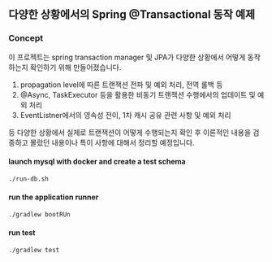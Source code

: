 ## 다양한 상황에서의 Spring @Transactional 동작 예제

### Concept
이 프로젝트는 spring transaction manager 및 JPA가 다양한 상황에서 어떻게 동작하는지 확인하기 위해 만들어졌습니다.
1. propagation level에 따른 트랜잭션 전파 및 예외 처리, 전역 롤백 등
2. @Async, TaskExecutor 등을 활용한 비동기 트랜잭션 수행에서의 업데이트 및 예외 처리
3. EventListner에서의 영속성 전이, 1차 캐시 공유 관련 사항 및 예외 처리

등 다양한 상황에서 실제로 트랜잭션이 어떻게 수행되는지 확인 후 이론적인 내용을 검증하고
몰랐던 내용이나 특이 사항에 대해서 정리할 예정입니다.

#### launch mysql with docker and create a test schema
```bash
./run-db.sh
```

#### run the application runner
```bash
./gradlew bootRUn
```

#### run test
```bash
./gradlew test
```
